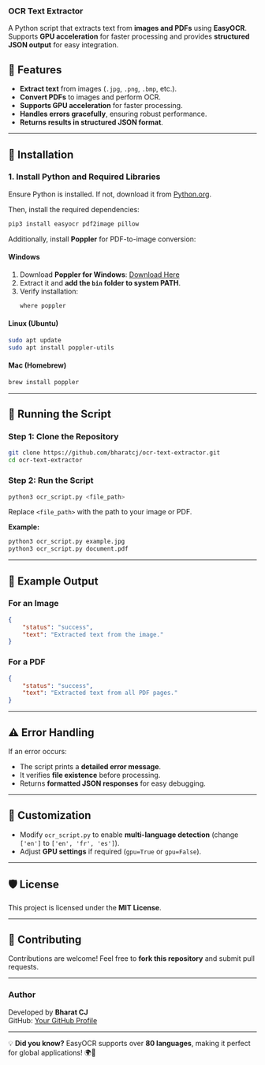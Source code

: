 ### OCR Text Extractor

A Python script that extracts text from **images and PDFs** using **EasyOCR**.  
Supports **GPU acceleration** for faster processing and provides **structured JSON output** for easy integration.

## 🚀 Features
- **Extract text** from images (`.jpg`, `.png`, `.bmp`, etc.).
- **Convert PDFs** to images and perform OCR.
- **Supports GPU acceleration** for faster processing.
- **Handles errors gracefully**, ensuring robust performance.
- **Returns results in structured JSON format**.

---

## 🔧 **Installation**

### **1. Install Python and Required Libraries**
Ensure Python is installed. If not, download it from [Python.org](https://www.python.org/downloads/).

Then, install the required dependencies:

```sh
pip3 install easyocr pdf2image pillow
```

Additionally, install **Poppler** for PDF-to-image conversion:

#### **Windows**
1. Download **Poppler for Windows**: [Download Here](https://github.com/oschwartz10612/poppler-windows/releases/)
2. Extract it and **add the `bin` folder to system PATH**.
3. Verify installation:
   ```sh
   where poppler
   ```

#### **Linux (Ubuntu)**
```sh
sudo apt update
sudo apt install poppler-utils
```

#### **Mac (Homebrew)**
```sh
brew install poppler
```

---

## 🎯 **Running the Script**
### **Step 1: Clone the Repository**
```sh
git clone https://github.com/bharatcj/ocr-text-extractor.git
cd ocr-text-extractor
```

### **Step 2: Run the Script**
```sh
python3 ocr_script.py <file_path>
```
Replace `<file_path>` with the path to your image or PDF.

**Example:**
```sh
python3 ocr_script.py example.jpg
python3 ocr_script.py document.pdf
```

---

## 📜 **Example Output**
### **For an Image**
```json
{
    "status": "success",
    "text": "Extracted text from the image."
}
```
### **For a PDF**
```json
{
    "status": "success",
    "text": "Extracted text from all PDF pages."
}
```

---

## ⚠️ **Error Handling**
If an error occurs:
- The script prints a **detailed error message**.
- It verifies **file existence** before processing.
- Returns **formatted JSON responses** for easy debugging.

---

## 🔄 **Customization**
- Modify `ocr_script.py` to enable **multi-language detection** (change `['en']` to `['en', 'fr', 'es']`).
- Adjust **GPU settings** if required (`gpu=True` or `gpu=False`).

---

## 🛡️ **License**
This project is licensed under the **MIT License**.

---

## 🤝 **Contributing**
Contributions are welcome! Feel free to **fork this repository** and submit pull requests.

---

### **Author**
Developed by **Bharat CJ**  
GitHub: [Your GitHub Profile](https://github.com/bharatcj)

---

💡 **Did you know?** EasyOCR supports over **80 languages**, making it perfect for global applications! 🌍🚀